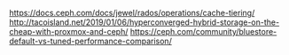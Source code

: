 https://docs.ceph.com/docs/jewel/rados/operations/cache-tiering/
http://tacoisland.net/2019/01/06/hyperconverged-hybrid-storage-on-the-cheap-with-proxmox-and-ceph/
https://ceph.com/community/bluestore-default-vs-tuned-performance-comparison/
